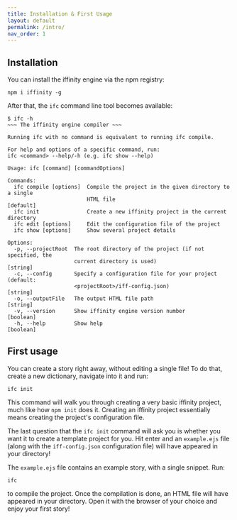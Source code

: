 ```yaml
---
title: Installation & First Usage
layout: default
permalink: /intro/
nav_order: 1
---
```


## Installation

You can install the iffinity engine via the npm registry:

```
npm i iffinity -g
```

After that, the `ifc` command line tool becomes available:

```
$ ifc -h
~~~ The iffinity engine compiler ~~~

Running ifc with no command is equivalent to running ifc compile.

For help and options of a specific command, run:
ifc <command> --help/-h (e.g. ifc show --help)

Usage: ifc [command] [commandOptions]

Commands:
  ifc compile [options]  Compile the project in the given directory to a single
                         HTML file                                     [default]
  ifc init               Create a new iffinity project in the current directory
  ifc edit [options]     Edit the configuration file of the project
  ifc show [options]     Show several project details

Options:
  -p, --projectRoot  The root directory of the project (if not specified, the
                     current directory is used)                         [string]
  -c, --config       Specify a configuration file for your project (default:
                     <projectRoot>/iff-config.json)                     [string]
  -o, --outputFile   The output HTML file path                          [string]
  -v, --version      Show iffinity engine version number               [boolean]
  -h, --help         Show help                                         [boolean]
```

## First usage

You can create a story right away, without editing a single file! To do that, create a new dictionary, navigate into it and run:

```
ifc init
```

This command will walk you through creating a very basic iffinity project, much like how `npm init` does it. Creating an iffinity project essentially means creating the project's configuration file.

The last question that the `ifc init` command will ask you is whether you want it to create a template project for you. Hit enter and an `example.ejs` file (along with the `iff-config.json` configuration file) will have appeared in your directory!

The `example.ejs` file contains an example story, with a single snippet. Run:

```
ifc
```

to compile the project. Once the compilation is done, an HTML file will have appeared in your directory. Open it with the browser of your choice and enjoy your first story!
